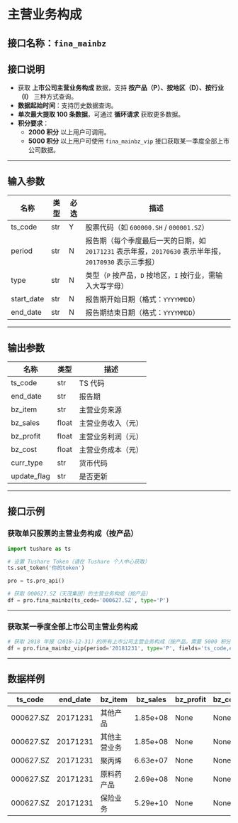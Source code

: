 # 主营业务构成

## 接口名称：`fina_mainbz`

## 接口说明
- 获取 **上市公司主营业务构成** 数据，支持 **按产品（P）、按地区（D）、按行业（I）** 三种方式查询。
- **数据起始时间**：支持历史数据查询。
- **单次最大提取 100 条数据**，可通过 **循环请求** 获取更多数据。
- **积分要求**：
  - **2000 积分** 以上用户可调用。
  - **5000 积分** 以上用户可使用 `fina_mainbz_vip` 接口获取某一季度全部上市公司数据。

---

## **输入参数**

| 名称        | 类型  | 必选 | 描述 |
|------------|------|------|------------------------------|
| ts_code    | str  | Y    | 股票代码（如 `600000.SH` / `000001.SZ`） |
| period     | str  | N    | 报告期（每个季度最后一天的日期，如 `20171231` 表示年报，`20170630` 表示半年报，`20170930` 表示三季报） |
| type       | str  | N    | 类型（`P` 按产品，`D` 按地区，`I` 按行业，需输入大写字母） |
| start_date | str  | N    | 报告期开始日期（格式：`YYYYMMDD`） |
| end_date   | str  | N    | 报告期结束日期（格式：`YYYYMMDD`） |

---

## **输出参数**

| 名称          | 类型  | 描述 |
|--------------|------|------------------------------|
| ts_code      | str  | TS 代码 |
| end_date     | str  | 报告期 |
| bz_item      | str  | 主营业务来源 |
| bz_sales     | float | 主营业务收入（元） |
| bz_profit    | float | 主营业务利润（元） |
| bz_cost      | float | 主营业务成本（元） |
| curr_type    | str  | 货币代码 |
| update_flag  | str  | 是否更新 |

---

## **接口示例**

### **获取单只股票的主营业务构成（按产品）**
```python
import tushare as ts

# 设置 Tushare Token（请在 Tushare 个人中心获取）
ts.set_token('你的token')

pro = ts.pro_api()

# 获取 000627.SZ（天茂集团）的主营业务构成（按产品）
df = pro.fina_mainbz(ts_code='000627.SZ', type='P')
```

---

### **获取某一季度全部上市公司主营业务构成**
```python
# 获取 2018 年报（2018-12-31）的所有上市公司主营业务构成（按产品，需要 5000 积分）
df = pro.fina_mainbz_vip(period='20181231', type='P', fields='ts_code,end_date,bz_item,bz_sales')
```

---

## **数据样例**

| ts_code  | end_date | bz_item | bz_sales | bz_profit | bz_cost | curr_type |
|----------|---------|---------|---------|----------|--------|-----------|
| 000627.SZ | 20171231 | 其他产品 | 1.85e+08 | None | None | CNY |
| 000627.SZ | 20171231 | 其他主营业务 | 1.85e+08 | None | None | CNY |
| 000627.SZ | 20171231 | 聚丙烯 | 6.63e+07 | None | None | CNY |
| 000627.SZ | 20171231 | 原料药产品 | 2.69e+08 | None | None | CNY |
| 000627.SZ | 20171231 | 保险业务 | 5.29e+10 | None | None | CNY |
